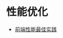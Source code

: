 # 性能优化

* [前端性能最佳实践](https://www.cnblogs.com/developersupport/p/webpage-performance-best-practices.html)
